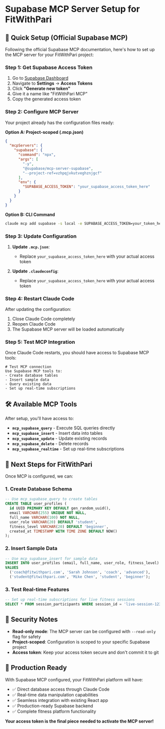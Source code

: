 # Supabase MCP Server Setup for FitWithPari

## 🎯 Quick Setup (Official Supabase MCP)

Following the official Supabase MCP documentation, here's how to set up the MCP server for your FitWithPari project:

### **Step 1: Get Supabase Access Token**

1. Go to [Supabase Dashboard](https://supabase.com/dashboard)
2. Navigate to **Settings** → **Access Tokens**
3. Click **"Generate new token"**
4. Give it a name like "FitWithPari MCP"
5. Copy the generated access token

### **Step 2: Configure MCP Server**

Your project already has the configuration files ready:

**Option A: Project-scoped (.mcp.json)**
```json
{
  "mcpServers": {
    "supabase": {
      "command": "npx",
      "args": [
        "-y",
        "@supabase/mcp-server-supabase",
        "--project-ref=vzhpqjvkutveghznjgcf"
      ],
      "env": {
        "SUPABASE_ACCESS_TOKEN": "your_supabase_access_token_here"
      }
    }
  }
}
```

**Option B: CLI Command**
```bash
claude mcp add supabase -s local -e SUPABASE_ACCESS_TOKEN=your_token_here -- npx -y @supabase/mcp-server-supabase@latest --project-ref=vzhpqjvkutveghznjgcf
```

### **Step 3: Update Configuration**

1. **Update `.mcp.json`**:
   - Replace `your_supabase_access_token_here` with your actual access token

2. **Update `.claudeconfig`**:
   - Replace `your_supabase_access_token_here` with your actual access token

### **Step 4: Restart Claude Code**

After updating the configuration:
1. Close Claude Code completely
2. Reopen Claude Code
3. The Supabase MCP server will be loaded automatically

### **Step 5: Test MCP Integration**

Once Claude Code restarts, you should have access to Supabase MCP tools:

```
# Test MCP connection
Use Supabase MCP tools to:
- Create database tables
- Insert sample data
- Query existing data
- Set up real-time subscriptions
```

## 🛠️ Available MCP Tools

After setup, you'll have access to:

- **`mcp_supabase_query`** - Execute SQL queries directly
- **`mcp_supabase_insert`** - Insert data into tables
- **`mcp_supabase_update`** - Update existing records
- **`mcp_supabase_delete`** - Delete records
- **`mcp_supabase_realtime`** - Set up real-time subscriptions

## 🎯 Next Steps for FitWithPari

Once MCP is configured, we can:

### **1. Create Database Schema**
```sql
-- Use mcp_supabase_query to create tables
CREATE TABLE user_profiles (
  id UUID PRIMARY KEY DEFAULT gen_random_uuid(),
  email VARCHAR(255) UNIQUE NOT NULL,
  full_name VARCHAR(100) NOT NULL,
  user_role VARCHAR(20) DEFAULT 'student',
  fitness_level VARCHAR(20) DEFAULT 'beginner',
  created_at TIMESTAMP WITH TIME ZONE DEFAULT NOW()
);
```

### **2. Insert Sample Data**
```sql
-- Use mcp_supabase_insert for sample data
INSERT INTO user_profiles (email, full_name, user_role, fitness_level)
VALUES
  ('coach@fitwithpari.com', 'Sarah Johnson', 'coach', 'advanced'),
  ('student@fitwithpari.com', 'Mike Chen', 'student', 'beginner');
```

### **3. Test Real-time Features**
```sql
-- Set up real-time subscriptions for live fitness sessions
SELECT * FROM session_participants WHERE session_id = 'live-session-123';
```

## 🔐 Security Notes

- **Read-only mode**: The MCP server can be configured with `--read-only` flag for safety
- **Project-scoped**: Configuration is scoped to your specific Supabase project
- **Access token**: Keep your access token secure and don't commit it to git

## 🚀 Production Ready

With Supabase MCP configured, your FitWithPari platform will have:

- ✅ Direct database access through Claude Code
- ✅ Real-time data manipulation capabilities
- ✅ Seamless integration with existing React app
- ✅ Production-ready Supabase backend
- ✅ Complete fitness platform functionality

**Your access token is the final piece needed to activate the MCP server!**